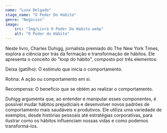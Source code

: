 ```yaml
---
name: "Luna Delgado"
stage_name: "O Poder Do Habito"
genre: "Negócios"
image: 
    src: "Img/Livro O Poder Do Habito.webp"
    alt: "O Poder do Hábito"
---
```


Neste livro, Charles Duhigg, jornalista premiado do The New York Times, explora a ciência por trás da formação e transformação de hábitos. Ele apresenta o conceito do "loop do hábito", composto por três elementos:

Deixa (gatilho): O estímulo que inicia o comportamento.

Rotina: A ação ou comportamento em si.

Recompensa: O benefício que se obtém ao realizar o comportamento.

Duhigg argumenta que, ao entender e manipular esses componentes, é possível mudar hábitos prejudiciais e desenvolver novos padrões de comportamento mais saudáveis e produtivos. Ele utiliza uma variedade de exemplos, desde histórias pessoais até estratégias corporativas, para ilustrar como os hábitos influenciam nossas vidas e como podemos transformá-los. 
